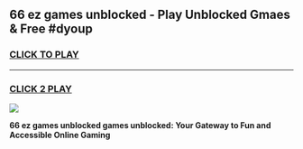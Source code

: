 
## 66 ez games unblocked - Play Unblocked Gmaes & Free #dyoup
<h3>
<a href="https://premium.freeplayer.one?title=66_ez_games_unblocked&ref=01M">CLICK TO PLAY</a></h3>
<hr>

<h3>
<a href="https://premium.freeplayer.one?title=66_ez_games_unblocked&ref=01M">CLICK 2 PLAY</a>
  
</h3>

<a href="https://premium.freeplayer.one?title=66_ez_games_unblocked&ref=01M"><img src="https://clearcache.store/games.png"></a>


**66 ez games unblocked games unblocked: Your Gateway to Fun and Accessible Online Gaming**

